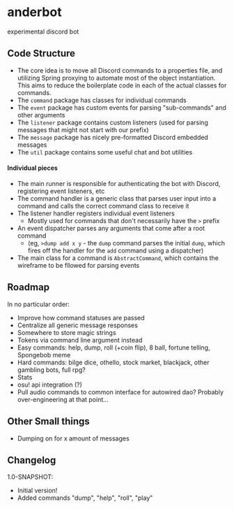 # anderbot
experimental discord bot

## Code Structure
- The core idea is to move all Discord commands to a properties file, and utilizing Spring proxying to automate most of the object instantiation. This aims to reduce the boilerplate code in each of the actual classes for commands.
- The `command` package has classes for individual commands
- The `event` package has custom events for parsing "sub-commands" and other arguments
- The `listener` package contains custom listeners (used for parsing messages that might not start with our prefix)
- The `message` package has nicely pre-formatted Discord embedded messages 
- The `util` package contains some useful chat and bot utilities
#### Individual pieces
- The main runner is responsible for authenticating the bot with Discord, registering event listeners, etc
- The command handler is a generic class that parses user input into a command and calls the correct command class to receive it
- The listener handler registers individual event listeners
  - Mostly used for commands that don't necessarily have the `>` prefix
- An event dispatcher parses any arguments that come after a root command
  - (eg, `>dump add x y` - the `dump` command parses the initial `dump`, which fires off the handler for the `add` command using a dispatcher)
- The main class for a command is `AbstractCommand`, which contains the wireframe to be fllowed for parsing events 
   

## Roadmap
In no particular order:
- Improve how command statuses are passed
- Centralize all generic message responses
- Somewhere to store magic strings
- Tokens via command line argument instead
- Easy commands: help, dump, roll (+coin flip), 8 ball, fortune telling, Spongebob meme
- Hard commands: bilge dice, othello, stock market, blackjack, other gambling bots, full rpg?
- Stats
- osu! api integration (?)
- Pull audio commands to common interface for autowired dao? Probably over-engineering at that point...

## Other Small things
- Dumping on for x amount of messages

## Changelog
1.0-SNAPSHOT:
 - Initial version!
 - Added commands "dump", "help", "roll", "play"